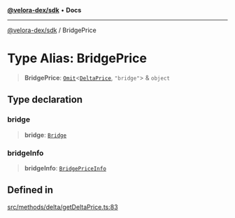 [**@velora-dex/sdk**](../README.md) • **Docs**

***

[@velora-dex/sdk](../globals.md) / BridgePrice

# Type Alias: BridgePrice

> **BridgePrice**: [`Omit`](../-internal-/type-aliases/Omit.md)\<[`DeltaPrice`](DeltaPrice.md), `"bridge"`\> & `object`

## Type declaration

### bridge

> **bridge**: [`Bridge`](Bridge.md)

### bridgeInfo

> **bridgeInfo**: [`BridgePriceInfo`](../-internal-/type-aliases/BridgePriceInfo.md)

## Defined in

[src/methods/delta/getDeltaPrice.ts:83](https://github.com/paraswap/paraswap-sdk/blob/master/src/methods/delta/getDeltaPrice.ts#L83)
